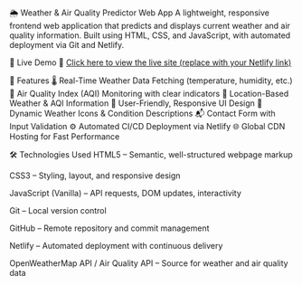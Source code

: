🌦️ Weather & Air Quality Predictor Web App
A lightweight, responsive frontend web application that predicts and displays current weather and air quality information. Built using HTML, CSS, and JavaScript, with automated deployment via Git and Netlify.

🚀 Live Demo
🔗 [Click here to view the live site (replace with your Netlify link)](https://weather-air-3f773d.netlify.app/)

📌 Features
🌡️ Real-Time Weather Data Fetching (temperature, humidity, etc.)
🍃 Air Quality Index (AQI) Monitoring with clear indicators
📍 Location-Based Weather & AQI Information
🧭 User-Friendly, Responsive UI Design
🌈 Dynamic Weather Icons & Condition Descriptions
📬 Contact Form with Input Validation
⚙️ Automated CI/CD Deployment via Netlify
🌐 Global CDN Hosting for Fast Performance

🛠️ Technologies Used
HTML5 – Semantic, well-structured webpage markup

CSS3 – Styling, layout, and responsive design

JavaScript (Vanilla) – API requests, DOM updates, interactivity

Git – Local version control

GitHub – Remote repository and commit management

Netlify – Automated deployment with continuous delivery

OpenWeatherMap API / Air Quality API – Source for weather and air quality data

